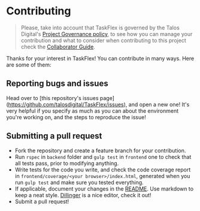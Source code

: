 # Contributing

> Please, take into account that TaskFlex is governed by the Talos Digital's
[Project Governance policy](https://github.com/talosdigital/docs), to see how
you can manage your contribution and what to consider when contributing to this
project check the [Collaborator Guide](https://github.com/talosdigital/docs).

Thanks for your interest in TaskFlex! You can contribute in many ways.
Here are some of them:

## Reporting bugs and issues
Head over to [this repository's issues page]
(https://github.com/talosdigital/TaskFlex/issues), and open a new one!
It's very helpful if you specify as much as you can about the environment you're
working on, and the steps to reproduce the issue!

## Submitting a pull request
- Fork the repository and create a feature branch for your contribution.
- Run `rspec` in `backend` folder and `gulp test` in `frontend` one to check
that all tests pass, prior to modifying anything.
- Write tests for the code you write, and check the code coverage report in
`frontend/coverage/<your browser>/index.html`, generated when you run
`gulp test` and make sure you tested everything.
- If applicable, document your changes in the [README](README.md). Use markdown
to keep a neat style. [Dillinger](http://dillinger.io/) is a nice editor, check
it out!
- Submit a pull request!

